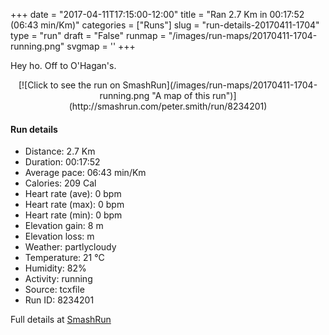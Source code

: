 +++
date = "2017-04-11T17:15:00-12:00"
title = "Ran 2.7 Km in 00:17:52 (06:43 min/Km)"
categories = ["Runs"]
slug = "run-details-20170411-1704"
type = "run"
draft = "False"
runmap = "/images/run-maps/20170411-1704-running.png"
svgmap = '<polyline points="47 100, 55 82, 57 80, 44 78, 44 77, 44 69, 41 57, 49 47, 49 46, 49 45, 54 37, 54 36, 58 27, 58 25, 50 24, 49 22, 53 19, 55 14, 54 12, 54 12, 57 10, 60 0">'
+++

Hey ho. Off to O'Hagan's. 

<!--more-->

<center>
[![Click to see the run on SmashRun](/images/run-maps/20170411-1704-running.png "A map of this run")](http://smashrun.com/peter.smith/run/8234201)
</center>

#### Run details

* Distance: 2.7 Km
* Duration: 00:17:52
* Average pace: 06:43 min/Km
* Calories: 209 Cal
* Heart rate (ave): 0 bpm
* Heart rate (max): 0 bpm
* Heart rate (min): 0 bpm
* Elevation gain: 8 m
* Elevation loss:  m
* Weather: partlycloudy
* Temperature: 21 &deg;C
* Humidity: 82%
* Activity: running
* Source: tcxfile
* Run ID: 8234201

Full details at [SmashRun](http://smashrun.com/peter.smith/run/8234201)